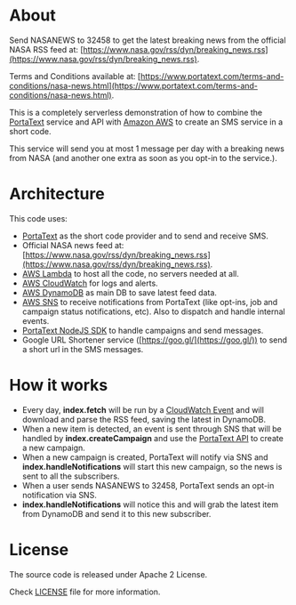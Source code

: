 # About
Send NASANEWS to 32458 to get the latest breaking news from the official NASA
RSS feed at: [https://www.nasa.gov/rss/dyn/breaking_news.rss](https://www.nasa.gov/rss/dyn/breaking_news.rss).

Terms and Conditions available at: [https://www.portatext.com/terms-and-conditions/nasa-news.html](https://www.portatext.com/terms-and-conditions/nasa-news.html).

This is a completely serverless demonstration of how to combine the [PortaText](https://www.portatext.com/)
service and API with [Amazon AWS](https://aws.amazon.com/) to create an SMS service in a short code.

This service will send you at most 1 message per day with a breaking news from
NASA (and another one extra as soon as you opt-in to the service.).

# Architecture
This code uses:
 * [PortaText](https://www.portatext.com/) as the short code provider and to
 send and receive SMS.
 * Official NASA news feed at: [https://www.nasa.gov/rss/dyn/breaking_news.rss](https://www.nasa.gov/rss/dyn/breaking_news.rss).
 * [AWS Lambda](https://aws.amazon.com/lambda/) to host all the code, no servers
 needed at all.
 * [AWS CloudWatch](https://aws.amazon.com/cloudwatch/) for logs and alerts.
 * [AWS DynamoDB](https://aws.amazon.com/dynamodb/) as main DB to save latest feed data.
 * [AWS SNS](https://aws.amazon.com/sns/) to receive notifications from PortaText
 (like opt-ins, job and campaign status notifications, etc). Also to dispatch
 and handle internal events.
 * [PortaText NodeJS SDK](https://github.com/PortaText/node-sdk) to handle campaigns and send messages.
 * Google URL Shortener service ([https://goo.gl/](https://goo.gl/)) to send a short url in the SMS messages.

# How it works
* Every day, **index.fetch** will be run by a [CloudWatch Event](http://docs.aws.amazon.com/AmazonCloudWatch/latest/events/WhatIsCloudWatchEvents.html) and will
download and parse the RSS feed, saving the latest in DynamoDB.
* When a new item is detected, an event is sent through SNS that will be handled by **index.createCampaign** and use the
[PortaText API](https://github.com/PortaText/docs/wiki/REST-API) to create a new campaign.
* When a new campaign is created, PortaText will notify via SNS and **index.handleNotifications** will
start this new campaign, so the news is sent to all the subscribers.
* When a user sends NASANEWS to 32458, PortaText sends an opt-in notification via SNS.
* **index.handleNotifications** will notice this and will grab the latest item from DynamoDB
and send it to this new subscriber.

# License
The source code is released under Apache 2 License.

Check [LICENSE](https://github.com/PortaText/sns-lambda-example/blob/master/LICENSE) file for more information.
